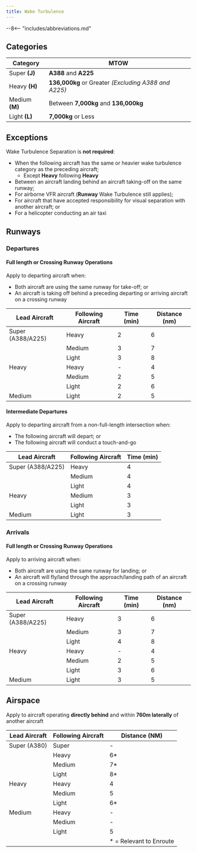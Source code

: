 ```yaml
---
title: Wake Turbulence
---
```


--8<-- "includes/abbreviations.md"

## Categories

| Category | MTOW |
| ------------- | ------------------ |
| Super **(J)** | **A388** and **A225** |
| Heavy **(H)** | **136,000kg** or Greater *(Excluding A388 and A225)* |
| Medium **(M)** | Between **7,000kg** and **136,000kg** |
| Light **(L)** | **7,000kg** or Less |

## Exceptions
Wake Turbulence Separation is **not required**:

- When the following aircraft has the same or heavier wake turbulence category as the preceding aircraft;
    - Except **Heavy** following **Heavy**
- Between an aircraft landing behind an aircraft taking-off on the same runway;
- For airborne VFR aircraft (**Runway** Wake Turbulence still applies);
- For aircraft that have accepted responsibility for visual separation with another aircraft; or
- For a helicopter conducting an air taxi

## Runways
### Departures
#### Full length or Crossing Runway Operations
Apply to departing aircraft when:

- Both aircraft are using the same runway for take-off; or
- An aircraft is taking off behind a preceding departing or arriving
aircraft on a crossing runway

| Lead Aircraft | Following Aircraft | Time (min) | Distance (nm)|
| ------------- | ------------------ | ---------- | ---------- |
| Super (A388/A225) | Heavy | 2 | 6 |
|  | Medium | 3 | 7 |
|  | Light | 3 | 8 |
| Heavy | Heavy | - | 4 |
|  | Medium | 2 | 5 |
|  | Light | 2 | 6 |
| Medium | Light | 2 | 5 |

#### Intermediate Departures
Apply to departing aircraft from a non-full-length intersection when:

- The following aircraft will depart; or
- The following aircraft will conduct a touch-and-go

| Lead Aircraft | Following Aircraft | Time (min) |
| ------------- | ------------------ | ---------- |
| Super (A388/A225) | Heavy | 4 |
|  | Medium | 4 |
|  | Light | 4 |
| Heavy | Medium | 3 |
|  | Light | 3 |
| Medium | Light | 3 |

### Arrivals
#### Full length or Crossing Runway Operations
Apply to arriving aircraft when:

- Both aircraft are using the same runway for landing; or
- An aircraft will fly/land through the approach/landing path of an aircraft on a crossing runway

| Lead Aircraft | Following Aircraft | Time (min) | Distance (nm)|
| ------------- | ------------------ | ---------- | ---------- |
| Super (A388/A225) | Heavy | 3 | 6 |
|  | Medium | 3 | 7 |
|  | Light | 4 | 8 |
| Heavy | Heavy | - | 4 |
|  | Medium | 2 | 5 |
|  | Light | 3 | 6 |
| Medium | Light | 3 | 5 |

## Airspace
Apply to aircraft operating **directly behind** and within **760m laterally** of another aircraft

| Lead Aircraft | Following Aircraft | Distance (NM) |
| ------------- | ------------------ | ------------- |
| Super (A380) | Super | - | 
|  | Heavy | 6* |
|  | Medium | 7* |
|  | Light | 8* |
| Heavy | Heavy | 4 |
|  | Medium | 5 |
|  | Light | 6* |
| Medium | Heavy | - |
|  | Medium | - |
|  | Light | 5 |
|  |  | * = Relevant to Enroute |